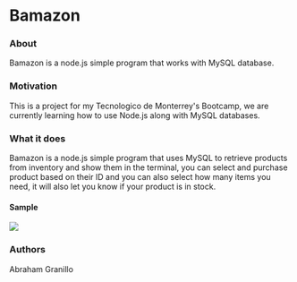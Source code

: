 # Bamazon

### About

Bamazon is a node.js simple program that works with MySQL database.

### Motivation

This is a project for my Tecnologico de Monterrey's Bootcamp, we are currently learning how to use Node.js along with MySQL databases.

### What it does

Bamazon is a node.js simple program that uses MySQL to retrieve products from inventory and show them in the terminal, you can select and purchase product based on their ID and you can also select how many items you need, it will also let you know if your product is in stock.


#### Sample
![](/images/ezgif.com-video-to-gif)

### Authors

Abraham Granillo
